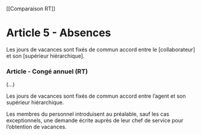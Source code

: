 [[Comparaison RT]]

# Article 5 - Absences

Les jours de vacances sont fixés de commun accord entre le [collaborateur] et son [supérieur hiérarchique].

### Article - Congé annuel (RT)

(...) 

Les jours de vacances sont fixés de commun accord entre l’agent et son supérieur hiérarchique.  

Les membres du personnel introduisent au préalable, sauf les cas exceptionnels, une demande écrite auprès de leur chef de service pour l’obtention de vacances. 


